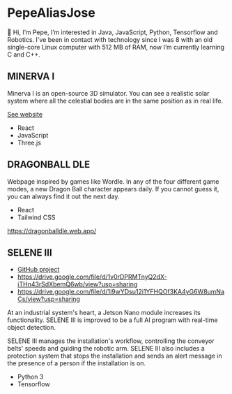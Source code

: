 # PepeAliasJose

👋 Hi, I’m Pepe, I’m interested in Java, JavaScript, Python, Tensorflow and Robotics.
I've been in contact with technology since I was 8 with an old single-core Linux computer with 512 MB of RAM,
now I’m currently learning C and C++.

## MINERVA I

Minerva I is an open-source 3D simulator. You can see a realistic solar system where all the celestial bodies are in the same position as in real life.

[See website](https://minerva-sim.web.app/)

- React
- JavaScript
- Three.js

## DRAGONBALL DLE

Webpage inspired by games like Wordle.
In any of the four different game modes, a new Dragon Ball character appears daily. If you cannot guess it, you can always find it out the next day.

- React
- Tailwind CSS

https://dragonballdle.web.app/


## SELENE III

  - [GitHub project](https://github.com/PepeAliasJose/SELENE)
  - https://drive.google.com/file/d/1v0rDPRMTnyQ2dX-iTHn43rSdXbemQ6wb/view?usp=sharing
  - https://drive.google.com/file/d/1i9wYDsu12i1YFHQOf3KA4yG6W8umNaCs/view?usp=sharing

At an industrial system's heart, a Jetson Nano module increases its functionality. SELENE III is improved to be a full AI program with real-time object detection.

SELENE III manages the installation's workflow, controlling the conveyor belts' speeds and guiding the robotic arm. SELENE III also includes a protection system that stops the installation and sends an alert message in the presence of a person if the installation is on.

- Python 3
- Tensorflow
<!---
PepeAliasJose/PepeAliasJose is a ✨ special ✨ repository because its `README.md` (this file) appears on your GitHub profile.
You can click the Preview link to take a look at your changes.
--->
